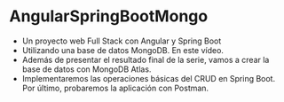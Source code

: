 # AngularSpringBootMongo
* Un proyecto web Full Stack con Angular y Spring Boot
* Utilizando una base de datos MongoDB.  En este vídeo.
* Además de presentar el resultado final de la serie, vamos a crear la base de datos con MongoDB Atlas. 
* Implementaremos las operaciones básicas del CRUD en Spring Boot. Por último, probaremos la aplicación con Postman.
